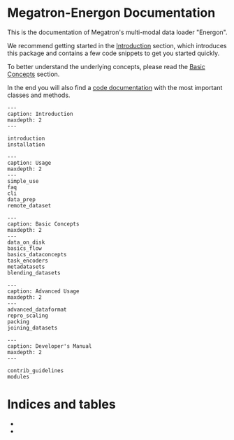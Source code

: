 <!--- Copyright (c) 2024, NVIDIA CORPORATION.
SPDX-License-Identifier: BSD-3-Clause -->

# Megatron-Energon Documentation

This is the documentation of Megatron's multi-modal data loader "Energon".

We recommend getting started in the [Introduction](introduction) section, which introduces this package and contains a few code snippets to get you started quickly.

To better understand the underlying concepts, please read the [Basic Concepts](basics_dataconcepts) section.

In the end you will also find a [code documentation](modules) with the most important classes and methods.

```{toctree}
---
caption: Introduction
maxdepth: 2
---

introduction
installation
```


```{toctree}
---
caption: Usage
maxdepth: 2
---
simple_use
faq
cli
data_prep
remote_dataset
```


```{toctree}
---
caption: Basic Concepts
maxdepth: 2
---
data_on_disk
basics_flow
basics_dataconcepts
task_encoders
metadatasets
blending_datasets
```


```{toctree}
---
caption: Advanced Usage
maxdepth: 2
---
advanced_dataformat
repro_scaling
packing
joining_datasets
```


```{toctree}
---
caption: Developer's Manual
maxdepth: 2
---

contrib_guidelines
modules
```

# Indices and tables

- [](genindex)
- [](modindex)
